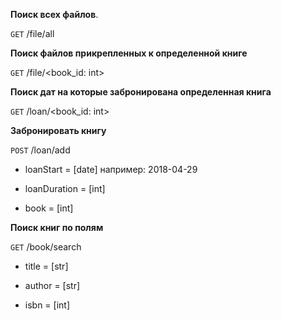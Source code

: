 **Поиск всех файлов**.

`GET` /file/all



**Поиск файлов прикрепленных к определенной книге**

`GET` /file/<book_id: int>



**Поиск дат на которые забронирована определенная книга**

`GET` /loan/<book_id: int>


**Забронировать книгу**

`POST` /loan/add

- loanStart = [date] например: 2018-04-29

- loanDuration = [int]

- book = [int]


**Поиск книг по полям**

`GET` /book/search

- title = [str]

- author = [str]

- isbn = [int]
